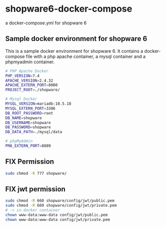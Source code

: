 # shopware6-docker-compose
a docker-compose.yml for shopware 6


## Sample docker environment for shopware 6
This is a sample docker environment for shopware 6. It contains a docker-compose file with a php apache container, a mysql container and a phpmyadmin container.


```bash
# PHP Apache Docker
PHP_VERSION=7.4
APACHE_VERSION=2.4.32
APACHE_EXTERN_PORT=8000
PROJECT_ROOT=./shopware/

# Mysql Docker
MYSQL_VERSION=mariadb:10.5.18
MYSQL_EXTERN_PORT=3306
DB_ROOT_PASSWORD=root
DB_NAME=shopware
DB_USERNAME=shopware
DB_PASSWORD=shopware
DB_DATA_PATH=./mysql/data

# phpMyAdmin
PMA_EXTERN_PORT=8009
```

## FIX Permission
```bash
sudo chmod -R 777 shopware/
```

## FIX jwt permission
```bash
sudo chmod -R 660 shopware/config/jwt/public.pem
sudo chmod -R 660 shopware/config/jwt/private.pem
# -> in docker container
chown www-data:www-data config/jwt/public.pem
chown www-data:www-data config/jwt/private.pem
```